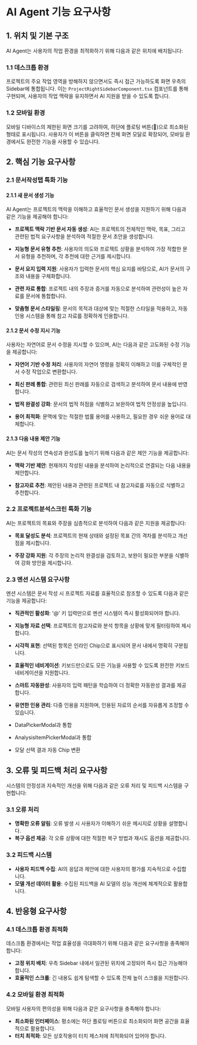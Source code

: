 # AI Agent 기능 요구사항

## 1. 위치 및 기본 구조
AI Agent는 사용자의 작업 환경을 최적화하기 위해 다음과 같은 위치에 배치됩니다:

### 1.1 데스크톱 환경
프로젝트의 주요 작업 영역을 방해하지 않으면서도 즉시 접근 가능하도록 화면 우측의 Sidebar에 통합됩니다. 이는 `ProjectRightSidebarComponent.tsx` 컴포넌트를 통해 구현되며, 사용자의 작업 맥락을 유지하면서 AI 지원을 받을 수 있도록 합니다.

### 1.2 모바일 환경
모바일 디바이스의 제한된 화면 크기를 고려하여, 하단에 플로팅 버튼(🤖)으로 최소화된 형태로 표시됩니다. 사용자가 이 버튼을 클릭하면 전체 화면 모달로 확장되어, 모바일 환경에서도 완전한 기능을 사용할 수 있습니다.

## 2. 핵심 기능 요구사항

### 2.1 문서작성탭 특화 기능

#### 2.1.1 새 문서 생성 기능
AI Agent는 프로젝트의 맥락을 이해하고 효율적인 문서 생성을 지원하기 위해 다음과 같은 기능을 제공해야 합니다:

- **프로젝트 맥락 기반 문서 자동 생성**: AI는 프로젝트의 전체적인 맥락, 목표, 그리고 관련된 법적 요구사항을 분석하여 적절한 문서 초안을 생성합니다.

- **지능형 문서 유형 추천**: 사용자의 의도와 프로젝트 상황을 분석하여 가장 적합한 문서 유형을 추천하며, 각 추천에 대한 근거를 제시합니다.

- **문서 요지 입력 지원**: 사용자가 입력한 문서의 핵심 요지를 바탕으로, AI가 문서의 구조와 내용을 구체화합니다.

- **관련 자료 통합**: 프로젝트 내의 주장과 증거를 자동으로 분석하여 관련성이 높은 자료를 문서에 통합합니다.

- **맞춤형 문서 스타일링**: 문서의 목적과 대상에 맞는 적절한 스타일을 적용하고, 자동 인용 시스템을 통해 참고 자료를 정확하게 인용합니다.

#### 2.1.2 문서 수정 지시 기능
사용자는 자연어로 문서 수정을 지시할 수 있으며, AI는 다음과 같은 고도화된 수정 기능을 제공합니다:

- **자연어 기반 수정 처리**: 사용자의 자연어 명령을 정확히 이해하고 이를 구체적인 문서 수정 작업으로 변환합니다.

- **최신 판례 통합**: 관련된 최신 판례를 자동으로 검색하고 분석하여 문서 내용에 반영합니다.

- **법적 완결성 강화**: 문서의 법적 허점을 식별하고 보완하여 법적 안정성을 높입니다.

- **용어 최적화**: 문맥에 맞는 적절한 법률 용어를 사용하고, 필요한 경우 쉬운 용어로 대체합니다.

#### 2.1.3 다음 내용 제안 기능
AI는 문서 작성의 연속성과 완성도를 높이기 위해 다음과 같은 제안 기능을 제공합니다:

- **맥락 기반 제안**: 현재까지 작성된 내용을 분석하여 논리적으로 연결되는 다음 내용을 제안합니다.

- **참고자료 추천**: 제안된 내용과 관련된 프로젝트 내 참고자료를 자동으로 식별하고 추천합니다.

### 2.2 프로젝트분석스크린 특화 기능
AI는 프로젝트의 목표와 주장을 심층적으로 분석하여 다음과 같은 지원을 제공합니다:

- **목표 달성도 분석**: 프로젝트의 현재 상태와 설정된 목표 간의 격차를 분석하고 개선점을 제시합니다.

- **주장 강화 지원**: 각 주장의 논리적 완결성을 검토하고, 보완이 필요한 부분을 식별하여 강화 방안을 제시합니다.

### 2.3 멘션 시스템 요구사항
멘션 시스템은 문서 작성 시 프로젝트 자료를 효율적으로 참조할 수 있도록 다음과 같은 기능을 제공합니다:

- **직관적인 활성화**: '@' 키 입력만으로 멘션 시스템이 즉시 활성화되어야 합니다.

- **지능형 자료 선택**: 프로젝트의 참고자료와 분석 항목을 상황에 맞게 필터링하여 제시합니다.

- **시각적 표현**: 선택된 항목은 인라인 Chip으로 표시되어 문서 내에서 명확히 구분됩니다.

- **효율적인 네비게이션**: 키보드만으로도 모든 기능을 사용할 수 있도록 완전한 키보드 네비게이션을 지원합니다.

- **스마트 자동완성**: 사용자의 입력 패턴을 학습하여 더 정확한 자동완성 결과를 제공합니다.

- **유연한 인용 관리**: 다중 인용을 지원하며, 인용된 자료의 순서를 자유롭게 조정할 수 있습니다.

- DataPickerModal과 통합

- AnalysisItemPickerModal과 통합

- 모달 선택 결과 자동 Chip 변환



## 3. 오류 및 피드백 처리 요구사항
시스템의 안정성과 지속적인 개선을 위해 다음과 같은 오류 처리 및 피드백 시스템을 구현합니다:

### 3.1 오류 처리
- **명확한 오류 알림**: 오류 발생 시 사용자가 이해하기 쉬운 메시지로 상황을 설명합니다.
- **복구 옵션 제공**: 각 오류 상황에 대한 적절한 복구 방법과 재시도 옵션을 제공합니다.

### 3.2 피드백 시스템
- **사용자 피드백 수집**: AI의 응답과 제안에 대한 사용자의 평가를 지속적으로 수집합니다.
- **모델 개선 데이터 활용**: 수집된 피드백을 AI 모델의 성능 개선에 체계적으로 활용합니다.

## 4. 반응형 요구사항

### 4.1 데스크톱 환경 최적화
데스크톱 환경에서는 작업 효율성을 극대화하기 위해 다음과 같은 요구사항을 충족해야 합니다:

- **고정 위치 배치**: 우측 Sidebar 내에서 일관된 위치에 고정되어 즉시 접근 가능해야 합니다.
- **효율적인 스크롤**: 긴 내용도 쉽게 탐색할 수 있도록 전체 높이 스크롤을 지원합니다.

### 4.2 모바일 환경 최적화
모바일 사용자의 편의성을 위해 다음과 같은 요구사항을 충족해야 합니다:

- **최소화된 인터페이스**: 평소에는 하단 플로팅 버튼으로 최소화되어 화면 공간을 효율적으로 활용합니다.
- **터치 최적화**: 모든 상호작용이 터치 제스처에 최적화되어 있어야 합니다.
